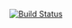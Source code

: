 [![Build Status](https://travis-ci.org/Okuhle12/bootcamp-terminal-tests..svg?branch=master)](https://travis-ci.org/Okuhle12/bootcamp-terminal-tests.)
